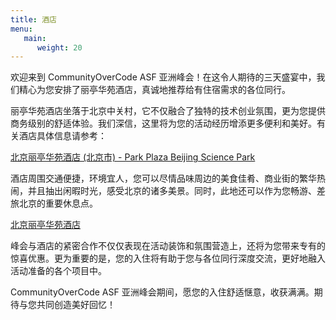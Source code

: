 ```yaml
---
title: 酒店
menu:
   main:
      weight: 20
---
```


欢迎来到 CommunityOverCode ASF 亚洲峰会！在这令人期待的三天盛宴中，我们精心为您安排了丽亭华苑酒店，真诚地推荐给有住宿需求的各位同行。

丽亭华苑酒店坐落于北京中关村，它不仅融合了独特的技术创业氛围，更为您提供商务级别的舒适体验。我们深信，这里将为您的活动经历增添更多便利和美好。有关酒店具体信息请参考：

[北京丽亭华苑酒店 (北京市) - Park Plaza Beijing Science Park](https://cn.tripadvisor.com/Hotel_Review-g294212-d306485-Reviews-Park_Plaza_Beijing_Science_Park-Beijing.html)

酒店周围交通便捷，环境宜人，您可以尽情品味周边的美食佳肴、商业街的繁华热闹，并且抽出闲暇时光，感受北京的诸多美景。同时，此地还可以作为您畅游、差旅北京的重要休息点。

[北京丽亭华苑酒店](https://goo.gl/maps/F3E3TYVvWABvRrf48)

峰会与酒店的紧密合作不仅仅表现在活动装饰和氛围营造上，还将为您带来专有的惊喜优惠。更为重要的是，您的入住将有助于您与各位同行深度交流，更好地融入活动准备的各个项目中。

CommunityOverCode ASF 亚洲峰会期间，愿您的入住舒适惬意，收获满满。期待与您共同创造美好回忆！
